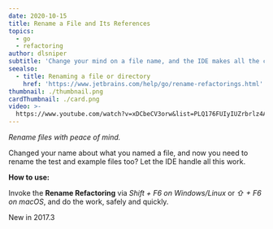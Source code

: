 ```yaml
---
date: 2020-10-15
title: Rename a File and Its References
topics:
  - go
  - refactoring
author: dlsniper
subtitle: 'Change your mind on a file name, and the IDE makes all the changes for you.'
seealso:
  - title: Renaming a file or directory
    href: 'https://www.jetbrains.com/help/go/rename-refactorings.html'
thumbnail: ./thumbnail.png
cardThumbnail: ./card.png
video: >-
  https://www.youtube.com/watch?v=xDCbeCV3orw&list=PLQ176FUIyIUZrbrlz4AY1V8VzBJKZyVlW&index=102
---
```

*Rename files with peace of mind.*

Changed your name about what you named a file, and now you need to rename
the test and example files too? Let the IDE handle all this work.

**How to use:**

Invoke the **Rename Refactoring** via *Shift + F6 on Windows/Linux* or *⇧ + F6 on macOS*,
and do the work, safely and quickly.

<span class="tag is-rounded">New in 2017.3</span>
